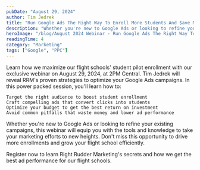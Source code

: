 ```yaml
---
pubDate: "August 29, 2024"
author: Tim Jedrek
title: "Run Google Ads The Right Way To Enroll More Students And $ave Money"
description: "Whether you're new to Google Ads or looking to refine your existing campaigns, this webinar will equip you with the tools and knowledge to take your marketing efforts to new heights. Don't miss this opportunity to drive more enrollments and grow your flight school efficiently. Register now to learn Right Rudder Marketing's secrets and how we get the best ad performance for our flight schools."
heroImage: "/blog/August 2024 Webinar - Run Google Ads The Right Way To Enroll More Students And Save Money.webp"
readingTime: 4
category: "Marketing"
tags: ["Google", "PPC"]
---
```


Learn how we maximize our flight schools' student pilot enrollment with our exclusive webinar on August 29, 2024, at 2PM Central. Tim Jedrek will reveal RRM's proven strategies to optimize your Google Ads campaigns. In this power packed session, you'll learn how to:

    Target the right audience to boost student enrollment
    Craft compelling ads that convert clicks into students
    Optimize your budget to get the best return on investment
    Avoid common pitfalls that waste money and lower ad performance

Whether you're new to Google Ads or looking to refine your existing campaigns, this webinar will equip you with the tools and knowledge to take your marketing efforts to new heights. Don't miss this opportunity to drive more enrollments and grow your flight school efficiently.

Register now to learn Right Rudder Marketing's secrets and how we get the best ad performance for our flight schools.
